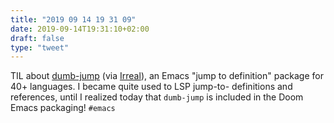```yaml
---
title: "2019 09 14 19 31 09"
date: 2019-09-14T19:31:10+02:00
draft: false
type: "tweet"
---
```

TIL about [dumb-jump](https://github.com/jacktasia/dumb-jump) (via [Irreal](https://irreal.org/blog/?p=8307)), an Emacs "jump to definition" package for 40+ languages. I became quite used to LSP jump-to- definitions and references, until I realized today that `dumb-jump` is included in the Doom Emacs packaging! `#emacs`
